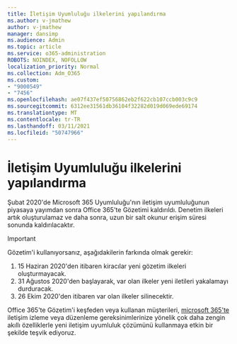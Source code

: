 ```yaml
---
title: İletişim Uyumluluğu ilkelerini yapılandırma
ms.author: v-jmathew
author: v-jmathew
manager: dansimp
ms.audience: Admin
ms.topic: article
ms.service: o365-administration
ROBOTS: NOINDEX, NOFOLLOW
localization_priority: Normal
ms.collection: Adm_O365
ms.custom:
- "9000549"
- "7456"
ms.openlocfilehash: ae07f437ef50756862eb2f622cb107ccb003c9c9
ms.sourcegitcommit: 6312ee31561db36104f32282d019d069ede69174
ms.translationtype: MT
ms.contentlocale: tr-TR
ms.lasthandoff: 03/11/2021
ms.locfileid: "50747966"
---
```

# <a name="configure-communication-compliance-policies"></a>İletişim Uyumluluğu ilkelerini yapılandırma

Şubat 2020'de Microsoft 365 Uyumluluğu'nın iletişim uyumluluğunun piyasaya yayımdan sonra Office 365'te Gözetimi kaldırıldı. Denetim ilkeleri artık oluşturulamaz ve daha sonra, uzun bir salt okunur erişim süresi sonunda kaldırılacaktır.

> [!IMPORTANT]
> Gözetim'i kullanıyorsanız, aşağıdakilerin farkında olmak gerekir:
>
> 1. 15 Haziran 2020'den itibaren kiracılar yeni gözetim ilkeleri oluşturmayacak.
> 2. 31 Ağustos 2020'den başlayarak, var olan ilkeler yeni iletileri yakalamayı durduracak.
> 3. 26 Ekim 2020'den itibaren var olan ilkeler silinecektir.

Office 365'te Gözetim'i keşfeden veya kullanan müşterileri, [microsoft 365'te](https://go.microsoft.com/fwlink/?linkid=2128593) iletişim izleme veya düzenleme gereksinimlerinize yönelik çok daha zengin akıllı özelliklerle yeni iletişim uyumluluk çözümünü kullanmaya etkin bir şekilde teşvik ediyoruz.
